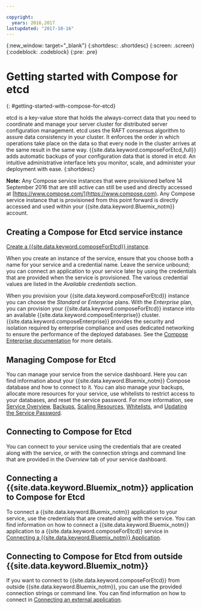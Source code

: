 ```yaml
---

copyright:
  years: 2016,2017
lastupdated: "2017-10-16"
---
```


{:new_window: target="_blank"}
{:shortdesc: .shortdesc}
{:screen: .screen}
{:codeblock: .codeblock}
{:pre: .pre}

# Getting started with Compose for etcd
{: #getting-started-with-compose-for-etcd}

etcd is a key-value store that holds the always-correct data that you need to coordinate and manage your server cluster for distributed server configuration management. etcd uses the RAFT consensus algorithm to assure data consistency in your cluster. It  enforces the order in which operations take place on the data so that every node in the cluster arrives at the same result in the same way. {{site.data.keyword.composeForEtcd_full}} adds automatic backups of your configuration data that is stored in etcd. An intuitive administrative interface lets you monitor, scale, and administer your deployment with ease.
{:shortdesc}

**Note:** Any Compose service instances that were provisioned before 14 September 2016 that are still active can still be used and directly accessed at [https://www.compose.com/](https://www.compose.com). Any Compose service instance that is provisioned from this point forward is directly accessed and used within your {{site.data.keyword.Bluemix_notm}} account.

## Creating a Compose for Etcd service instance

[Create a {{site.data.keyword.composeForEtcd}} instance](https://console.ng.bluemix.net/catalog/services/compose-for-etcd/).

When you create an instance of the service, ensure that you choose both a name for your service and a credential name. Leave the service unbound; you can connect an application to your service later by using the credentials that are provided when the service is provisioned. The various credential values are listed in the *Available credentials* section.

When you provision your {{site.data.keyword.composeForEtcd}} instance you can choose the *Standard* or *Enterprise* plans. With the *Enterprise* plan, you can provision your {{site.data.keyword.composeForEtcd}} instance into an available {{site.data.keyword.composeEnterprise}} cluster. {{site.data.keyword.composeEnterprise}} provides the security and isolation required by enterprise compliance and uses dedicated networking to ensure the performance of the deployed databases. See the [Compose Enterprise documentation](../ComposeEnterprise/index.html) for more details.

## Managing Compose for Etcd

You can manage your service from the service dashboard. Here you can find information about your {{site.data.keyword.Bluemix_notm}} Compose database and how to connect to it. You can also manage your backups, allocate more resources for your service, use whitelists to restrict access to your databases, and reset the service password. For more information, see [Service Overview](./dashboard-overview.html), [Backups](./dashboard-backups.html), [Scaling Resources](./dashboard-scaling-resources.html), [Whitelists](./dashboard-whitelists.html), and [Updating the Service Password](./dashboard-update-service-password.html).

## Connecting to Compose for Etcd

You can connect to your service using the credentials that are created along with the service, or with the connection strings and command line that are provided in the *Overview* tab of your service dashboard.

## Connecting a {{site.data.keyword.Bluemix_notm}} application to Compose for Etcd

To connect a {{site.data.keyword.Bluemix_notm}} application to your service, use the credentials that are created along with the service. You can find information on how to connect a {{site.data.keyword.Bluemix_notm}} application to a {{site.data.keyword.composeForEtcd}} service in [Connecting a {{site.data.keyword.Bluemix_notm}} Application](./connecting-bluemix-app.html).

## Connecting to Compose for Etcd from outside {{site.data.keyword.Bluemix_notm}}

If you want to connect to {{site.data.keyword.composeForEtcd}} from outside {{site.data.keyword.Bluemix_notm}}, you can use the provided connection strings or command line. You can find information on how to connect in [Connecting an external application](./connecting-external.html).
